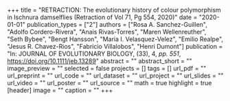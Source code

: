 +++
title = "RETRACTION: The evolutionary history of colour polymorphism in Ischnura damselflies (Retraction of Vol 71, Pg 554, 2020)"
date = "2020-01-01"
publication_types = ["2"]
authors = ["Rosa A. Sanchez-Guillen", "Adolfo Cordero-Rivera", "Anais Rivas-Torres", "Maren Wellenreuther", "Seth Bybee", "Bengt Hansson", "Maria I. Velasquez-Velez", "Emilio Realpe", "Jesus R. Chavez-Rios", "Fabricio Villalobos", "Henri Dumont"]
publication = "In: JOURNAL OF EVOLUTIONARY BIOLOGY, (33), 4, _pp. 551_, https://doi.org/10.1111/jeb.13289"
abstract = ""
abstract_short = ""
image_preview = ""
selected = false
projects = []
tags = []
url_pdf = ""
url_preprint = ""
url_code = ""
url_dataset = ""
url_project = ""
url_slides = ""
url_video = ""
url_poster = ""
url_source = ""
math = true
highlight = true
[header]
image = ""
caption = ""
+++

